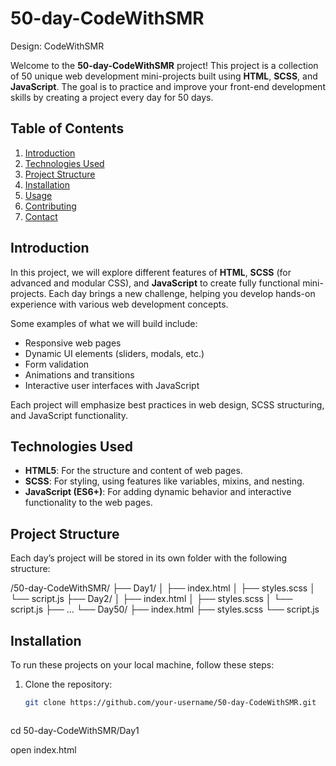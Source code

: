 # 50-day-CodeWithSMR
Design: CodeWithSMR


Welcome to the **50-day-CodeWithSMR** project! This project is a collection of 50 unique web development mini-projects built using **HTML**, **SCSS**, and **JavaScript**. The goal is to practice and improve your front-end development skills by creating a project every day for 50 days.

## Table of Contents

1. [Introduction](#introduction)
2. [Technologies Used](#technologies-used)
3. [Project Structure](#project-structure)
4. [Installation](#installation)
5. [Usage](#usage)
6. [Contributing](#contributing)
7. [Contact](#contact)

## Introduction

In this project, we will explore different features of **HTML**, **SCSS** (for advanced and modular CSS), and **JavaScript** to create fully functional mini-projects. Each day brings a new challenge, helping you develop hands-on experience with various web development concepts.

Some examples of what we will build include:

- Responsive web pages
- Dynamic UI elements (sliders, modals, etc.)
- Form validation
- Animations and transitions
- Interactive user interfaces with JavaScript

Each project will emphasize best practices in web design, SCSS structuring, and JavaScript functionality.

## Technologies Used

- **HTML5**: For the structure and content of web pages.
- **SCSS**: For styling, using features like variables, mixins, and nesting.
- **JavaScript (ES6+)**: For adding dynamic behavior and interactive functionality to the web pages.

## Project Structure

Each day’s project will be stored in its own folder with the following structure:



/50-day-CodeWithSMR/ ├── Day1/ │ ├── index.html │ ├── styles.scss │ └── script.js ├── Day2/ │ ├── index.html │ ├── styles.scss │ └── script.js ├── ... └── Day50/ ├── index.html ├── styles.scss └── script.js




## Installation

To run these projects on your local machine, follow these steps:

1. Clone the repository:

   ```bash
   git clone https://github.com/your-username/50-day-CodeWithSMR.git



cd 50-day-CodeWithSMR/Day1



open index.html


